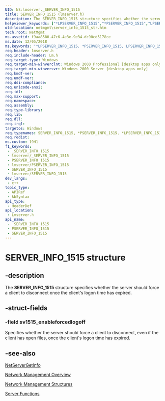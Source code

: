 ```yaml
---
UID: NS:lmserver._SERVER_INFO_1515
title: SERVER_INFO_1515 (lmserver.h)
description: The SERVER_INFO_1515 structure specifies whether the server should force a client to disconnect once the client's logon time has expired.
helpviewer_keywords: ["*LPSERVER_INFO_1515","*PSERVER_INFO_1515","LPSERVER_INFO_1515","LPSERVER_INFO_1515 structure pointer [Network Management]","PSERVER_INFO_1515","PSERVER_INFO_1515 structure pointer [Network Management]","SERVER_INFO_1515","SERVER_INFO_1515 structure [Network Management]","_win32_server_info_1515_str","lmserver/LPSERVER_INFO_1515","lmserver/PSERVER_INFO_1515","lmserver/SERVER_INFO_1515","netmgmt.server_info_1515_str"]
old-location: netmgmt\server_info_1515_str.htm
tech.root: NetMgmt
ms.assetid: f9aa8580-47c6-4e3e-9e34-dc90cd5178ce
ms.date: 12/05/2018
ms.keywords: '*LPSERVER_INFO_1515, *PSERVER_INFO_1515, LPSERVER_INFO_1515, LPSERVER_INFO_1515 structure pointer [Network Management], PSERVER_INFO_1515, PSERVER_INFO_1515 structure pointer [Network Management], SERVER_INFO_1515, SERVER_INFO_1515 structure [Network Management], _win32_server_info_1515_str, lmserver/LPSERVER_INFO_1515, lmserver/PSERVER_INFO_1515, lmserver/SERVER_INFO_1515, netmgmt.server_info_1515_str'
req.header: lmserver.h
req.include-header: Lm.h
req.target-type: Windows
req.target-min-winverclnt: Windows 2000 Professional [desktop apps only]
req.target-min-winversvr: Windows 2000 Server [desktop apps only]
req.kmdf-ver: 
req.umdf-ver: 
req.ddi-compliance: 
req.unicode-ansi: 
req.idl: 
req.max-support: 
req.namespace: 
req.assembly: 
req.type-library: 
req.lib: 
req.dll: 
req.irql: 
targetos: Windows
req.typenames: SERVER_INFO_1515, *PSERVER_INFO_1515, *LPSERVER_INFO_1515
req.redist: 
ms.custom: 19H1
f1_keywords:
 - _SERVER_INFO_1515
 - lmserver/_SERVER_INFO_1515
 - PSERVER_INFO_1515
 - lmserver/PSERVER_INFO_1515
 - SERVER_INFO_1515
 - lmserver/SERVER_INFO_1515
dev_langs:
 - c++
topic_type:
 - APIRef
 - kbSyntax
api_type:
 - HeaderDef
api_location:
 - Lmserver.h
api_name:
 - _SERVER_INFO_1515
 - PSERVER_INFO_1515
 - SERVER_INFO_1515
---
```


# SERVER_INFO_1515 structure


## -description

The
				<b>SERVER_INFO_1515</b> structure specifies whether the server should force a client to disconnect once the client's logon time has expired.

## -struct-fields

### -field sv1515_enableforcedlogoff

Specifies whether the server should force a client to disconnect, even if the client has open files, once the client's logon time has expired.

## -see-also

<a href="/windows/desktop/api/lmserver/nf-lmserver-netservergetinfo">NetServerGetInfo</a>



<a href="/windows/desktop/NetMgmt/network-management">Network Management Overview</a>



<a href="/windows/desktop/NetMgmt/network-management-structures">Network Management Structures</a>



<a href="/windows/desktop/NetMgmt/server-functions">Server Functions</a>

